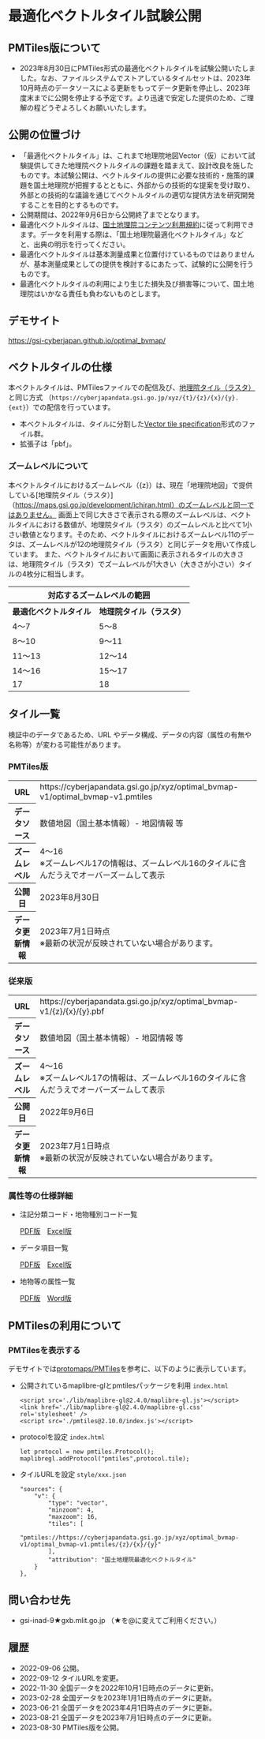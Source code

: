 # 最適化ベクトルタイル試験公開

## PMTiles版について
- 2023年8月30日にPMTiles形式の最適化ベクトルタイルを試験公開いたしました。なお、ファイルシステムでストアしているタイルセットは、2023年10月時点のデータソースによる更新をもってデータ更新を停止し、2023年度末までに公開を停止する予定です。より迅速で安定した提供のため、ご理解の程どうぞよろしくお願いいたします。

## 公開の位置づけ
- 「最適化ベクトルタイル」は、これまで地理院地図Vector（仮）において試験提供してきた地理院ベクトルタイルの課題を踏まえて、設計改良を施したものです。本試験公開は、ベクトルタイルの提供に必要な技術的・施策的課題を国土地理院が把握するとともに、外部からの技術的な提案を受け取り、外部との技術的な議論を通じてベクトルタイルの適切な提供方法を研究開発することを目的とするものです。
- 公開期間は、2022年9月6日から公開終了までとなります。
- 最適化ベクトルタイルは、[国土地理院コンテンツ利用規約](https://www.gsi.go.jp/kikakuchousei/kikakuchousei40182.html)に従って利用できます。データを利用する際は、「国土地理院最適化ベクトルタイル」などと、出典の明示を行ってください。
- 最適化ベクトルタイルは基本測量成果と位置付けているものではありませんが、基本測量成果としての提供を検討するにあたって、試験的に公開を行うものです。
- 最適化ベクトルタイルの利用により生じた損失及び損害等について、国土地理院はいかなる責任も負わないものとします。

## デモサイト
https://gsi-cyberjapan.github.io/optimal_bvmap/

## ベクトルタイルの仕様
本ベクトルタイルは、PMTilesファイルでの配信及び、[地理院タイル（ラスタ）](https://maps.gsi.go.jp/development/siyou.html)と同じ方式
（`https://cyberjapandata.gsi.go.jp/xyz/{t}/{z}/{x}/{y}.{ext}`）での配信を行っています。

* 本ベクトルタイルは、タイルに分割した[Vector tile specification](https://github.com/mapbox/vector-tile-spec)形式のファイル群。
* 拡張子は「pbf」。

### ズームレベルについて
本ベクトルタイルにおけるズームレベル（{z}）は、現在「地理院地図」で提供している[地理院タイル（ラスタ）]（https://maps.gsi.go.jp/development/ichiran.html）のズームレベルと同一ではありません。
画面上で同じ大きさで表示される際のズームレベルは、ベクトルタイルにおける数値が、地理院タイル（ラスタ）のズームレベルと比べて1小さい数値となります。そのため、ベクトルタイルにおけるズームレベル11のデータは、ズームレベルが12の地理院タイル（ラスタ）と同じデータを用いて作成しています。
また、ベクトルタイルにおいて画面に表示されるタイルの大きさは、地理院タイル（ラスタ）でズームレベルが1大きい（大きさが小さい）タイルの4枚分に相当します。

<table>
	<tr><th colspan="2">対応するズームレベルの範囲</th></tr>
	<tr><th>最適化ベクトルタイル</th><th>地理院タイル（ラスタ）</th></tr>
	<tr><td>4～7</td><td>5～8</td></tr>
	<tr><td>8～10</td><td>9～11</td></tr>
	<tr><td>11～13</td><td>12～14</td></tr>
	<tr><td>14～16</td><td>15～17</td></tr>
	<tr><td>17</td><td>18</td></tr>
</table>

## タイル一覧
検証中のデータであるため、URL やデータ構成、データの内容（属性の有無や名称等）が変わる可能性があります。

### PMTiles版
<table>
	<tr><th>URL</th><td>https://cyberjapandata.gsi.go.jp/xyz/optimal_bvmap-v1/optimal_bvmap-v1.pmtiles</tr>
	<tr><th class="titletd">データソース</td><td>数値地図（国土基本情報）- 地図情報 等</td></tr>
	<tr><th>ズームレベル</td><td>4～16<br>※ズームレベル17の情報は、ズームレベル16のタイルに含んだうえでオーバーズームして表示</td></tr>
	<tr><th>公開日</td><td>2023年8月30日</td></tr>
	<tr><th>データ更新情報</th><td>2023年7月1日時点<br>※最新の状況が反映されていない場合があります。</td></tr>
</table>

### 従来版
<table>
	<tr><th>URL</th><td>https://cyberjapandata.gsi.go.jp/xyz/optimal_bvmap-v1/{z}/{x}/{y}.pbf</tr>
	<tr><th class="titletd">データソース</td><td>数値地図（国土基本情報）- 地図情報 等</td></tr>
	<tr><th>ズームレベル</td><td>4～16<br>※ズームレベル17の情報は、ズームレベル16のタイルに含んだうえでオーバーズームして表示</td></tr>
	<tr><th>公開日</td><td>2022年9月6日</td></tr>
	<tr><th>データ更新情報</th><td>2023年7月1日時点<br>※最新の状況が反映されていない場合があります。</td></tr>
</table>

### 属性等の仕様詳細
* 注記分類コード・地物種別コード一覧

	[PDF版](https://maps.gsi.go.jp/help/pdf/vector/optbv_featurecodes.pdf)　[Excel版](https://maps.gsi.go.jp/help/pdf/vector/optbv_featurecodes.xlsx)
  
* データ項目一覧

	[PDF版](https://maps.gsi.go.jp/help/pdf/vector/optbv_dataspec.pdf)　[Excel版](https://maps.gsi.go.jp/help/pdf/vector/optbv_dataspec.xlsx)

* 地物等の属性一覧

  [PDF版](https://maps.gsi.go.jp/help/pdf/vector/optbv_attribute.pdf)　[Word版](https://maps.gsi.go.jp/help/pdf/vector/optbv_attribute.docx)

## PMTilesの利用について
### PMTilesを表示する
デモサイトでは[protomaps/PMTiles](https://github.com/protomaps/PMTiles)を参考に、以下のように表示しています。
* 公開されているmaplibre-glとpmtilesパッケージを利用
	`index.html`
	```
	<script src='./lib/maplibre-gl@2.4.0/maplibre-gl.js'></script>
	<link href='./lib/maplibre-gl@2.4.0/maplibre-gl.css' rel='stylesheet' />
	<script src='./pmtiles@2.10.0/index.js'></script>
	```
* protocolを設定
	`index.html`
	```
	let protocol = new pmtiles.Protocol();
	maplibregl.addProtocol("pmtiles",protocol.tile);
    
	```

* タイルURLを設定	
	`style/xxx.json`
	```
	"sources": {
		"v": {
			"type": "vector",
			"minzoom": 4,
			"maxzoom": 16,
			"tiles": [
				"pmtiles://https://cyberjapandata.gsi.go.jp/xyz/optimal_bvmap-v1/optimal_bvmap-v1.pmtiles/{z}/{x}/{y}"
			],
			"attribution": "国土地理院最適化ベクトルタイル"
		}
	},
	```
## 問い合わせ先
- gsi-inad-9★gxb.mlit.go.jp （★を@に変えてご利用ください。）

## 履歴
- 2022-09-06 公開。
- 2022-09-12 タイルURLを変更。
- 2022-11-30 全国データを2022年10月1日時点のデータに更新。
- 2023-02-28 全国データを2023年1月1日時点のデータに更新。
- 2023-06-21 全国データを2023年4月1日時点のデータに更新。
- 2023-08-21 全国データを2023年7月1日時点のデータに更新。
- 2023-08-30 PMTiles版を公開。

